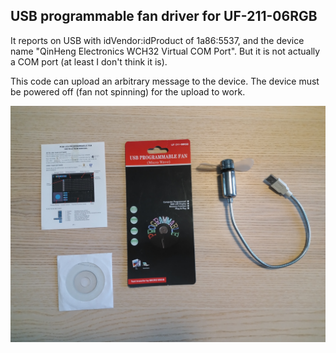## USB programmable fan driver for UF-211-06RGB

It reports on USB with idVendor:idProduct of 1a86:5537, and the
device name "QinHeng Electronics WCH32 Virtual COM Port". But it
is not actually a COM port (at least I don't think it is).

This code can upload an arbitrary message to the device. The device
must be powered off (fan not spinning) for the upload to work.

![Device picture](assets/device.jpg)
